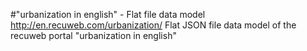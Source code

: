 #"urbanization in english" - Flat file data model
http://en.recuweb.com/urbanization/
Flat JSON file data model of the recuweb portal "urbanization in english"
